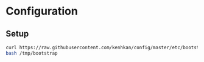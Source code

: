 # Configuration

## Setup

```sh
curl https://raw.githubusercontent.com/kenhkan/config/master/etc/bootstrap > /tmp/bootstrap
bash /tmp/bootstrap
```
